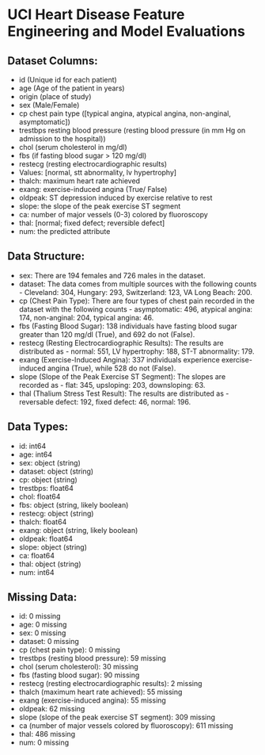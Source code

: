 # UCI Heart Disease Feature Engineering and Model Evaluations
 
## Dataset Columns:
* id (Unique id for each patient)
* age (Age of the patient in years)
* origin (place of study)
* sex (Male/Female)
* cp chest pain type ([typical angina, atypical angina, non-anginal, asymptomatic])
* trestbps resting blood pressure (resting blood pressure (in mm Hg on admission to the hospital))
* chol (serum cholesterol in mg/dl)
* fbs (if fasting blood sugar > 120 mg/dl)
* restecg (resting electrocardiographic results)
* Values: [normal, stt abnormality, lv hypertrophy]
* thalch: maximum heart rate achieved
* exang: exercise-induced angina (True/ False)
* oldpeak: ST depression induced by exercise relative to rest
* slope: the slope of the peak exercise ST segment
* ca: number of major vessels (0-3) colored by fluoroscopy
* thal: [normal; fixed defect; reversible defect]
* num: the predicted attribute

## Data Structure:
* sex: There are 194 females and 726 males in the dataset.
* dataset: The data comes from multiple sources with the following counts - Cleveland: 304, Hungary: 293, Switzerland: 123, VA Long Beach: 200.
* cp (Chest Pain Type): There are four types of chest pain recorded in the dataset with the following counts - asymptomatic: 496, atypical angina: 174, non-anginal: 204, typical angina: 46.
* fbs (Fasting Blood Sugar): 138 individuals have fasting blood sugar greater than 120 mg/dl (True), and 692 do not (False).
* restecg (Resting Electrocardiographic Results): The results are distributed as - normal: 551, LV hypertrophy: 188, ST-T abnormality: 179.
* exang (Exercise-Induced Angina): 337 individuals experience exercise-induced angina (True), while 528 do not (False).
* slope (Slope of the Peak Exercise ST Segment): The slopes are recorded as - flat: 345, upsloping: 203, downsloping: 63.
* thal (Thalium Stress Test Result): The results are distributed as - reversable defect: 192, fixed defect: 46, normal: 196.

## Data Types:
* id: int64
* age: int64
* sex: object (string)
* dataset: object (string)
* cp: object (string)
* trestbps: float64
* chol: float64
* fbs: object (string, likely boolean)
* restecg: object (string)
* thalch: float64
* exang: object (string, likely boolean)
* oldpeak: float64
* slope: object (string)
* ca: float64
* thal: object (string)
* num: int64

## Missing Data:
* id: 0 missing
* age: 0 missing
* sex: 0 missing
* dataset: 0 missing
* cp (chest pain type): 0 missing
* trestbps (resting blood pressure): 59 missing
* chol (serum cholesterol): 30 missing
* fbs (fasting blood sugar): 90 missing
* restecg (resting electrocardiographic results): 2 missing
* thalch (maximum heart rate achieved): 55 missing
* exang (exercise-induced angina): 55 missing
* oldpeak: 62 missing
* slope (slope of the peak exercise ST segment): 309 missing
* ca (number of major vessels colored by fluoroscopy): 611 missing
* thal: 486 missing
* num: 0 missing
